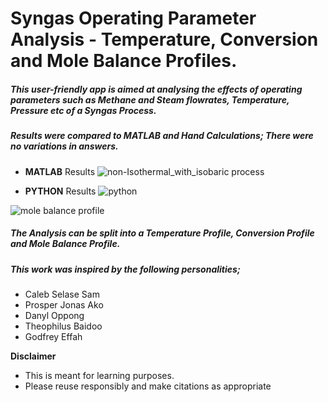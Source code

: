 # Syngas Operating Parameter Analysis - Temperature, Conversion and Mole Balance Profiles.
##### This user-friendly app is aimed at analysing the effects of operating parameters such as Methane and Steam flowrates, Temperature, Pressure etc of a Syngas Process.

##### Results were compared to MATLAB and Hand Calculations; There were no variations in answers.

* **MATLAB** Results
![non-Isothermal_with_isobaric process](https://user-images.githubusercontent.com/107581993/201498139-3f92de34-8a0f-4be0-8ae3-eed4bfe11e32.png)

* **PYTHON** Results
![python](https://user-images.githubusercontent.com/107581993/201498779-ba4f058a-8e4e-400e-9e02-b056db759bb9.png)

![mole balance profile](https://user-images.githubusercontent.com/107581993/202868232-b65952a5-308e-4062-b5e0-dc724dcb30aa.png)

##### The Analysis can be split into a Temperature Profile, Conversion Profile and Mole Balance Profile.

##### This work was inspired by the following personalities;
* Caleb Selase Sam
* Prosper Jonas Ako
* Danyl Oppong
* Theophilus Baidoo
* Godfrey Effah

**Disclaimer**
* This is meant for learning purposes.
* Please reuse responsibly and make citations as appropriate
